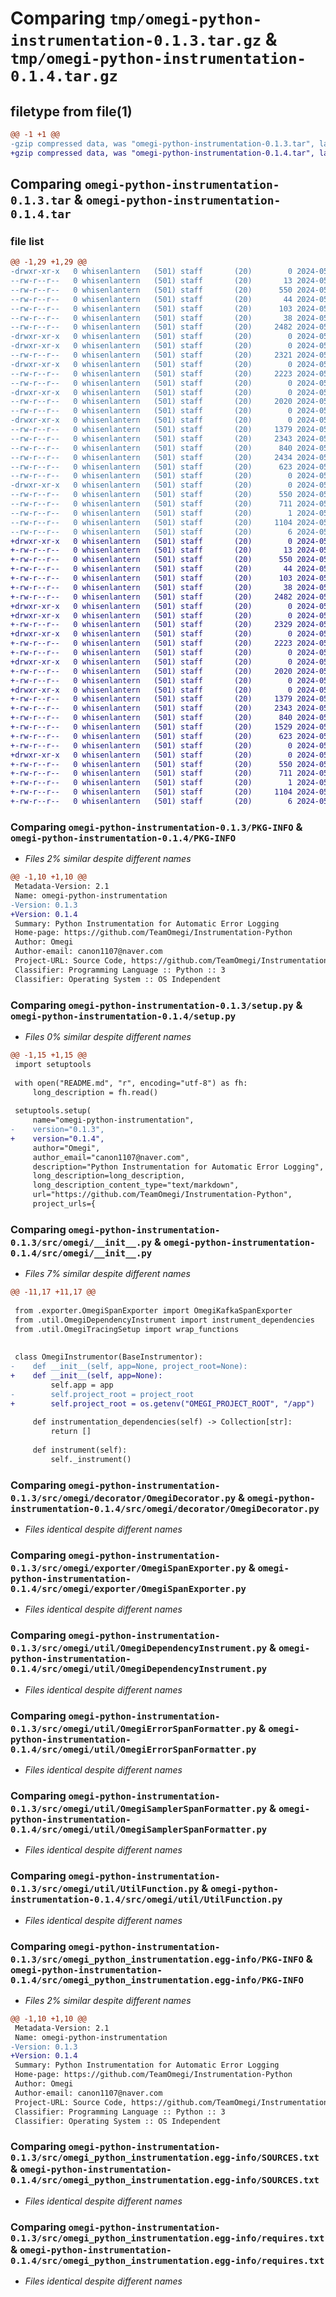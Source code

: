 # Comparing `tmp/omegi-python-instrumentation-0.1.3.tar.gz` & `tmp/omegi-python-instrumentation-0.1.4.tar.gz`

## filetype from file(1)

```diff
@@ -1 +1 @@
-gzip compressed data, was "omegi-python-instrumentation-0.1.3.tar", last modified: Tue May 14 08:46:17 2024, max compression
+gzip compressed data, was "omegi-python-instrumentation-0.1.4.tar", last modified: Tue May 14 08:53:12 2024, max compression
```

## Comparing `omegi-python-instrumentation-0.1.3.tar` & `omegi-python-instrumentation-0.1.4.tar`

### file list

```diff
@@ -1,29 +1,29 @@
-drwxr-xr-x   0 whisenlantern   (501) staff       (20)        0 2024-05-14 08:46:17.652584 omegi-python-instrumentation-0.1.3/
--rw-r--r--   0 whisenlantern   (501) staff       (20)       13 2024-05-07 06:22:05.000000 omegi-python-instrumentation-0.1.3/LICENSE.txt
--rw-r--r--   0 whisenlantern   (501) staff       (20)      550 2024-05-14 08:46:17.652448 omegi-python-instrumentation-0.1.3/PKG-INFO
--rw-r--r--   0 whisenlantern   (501) staff       (20)       44 2024-05-07 06:21:19.000000 omegi-python-instrumentation-0.1.3/README.md
--rw-r--r--   0 whisenlantern   (501) staff       (20)      103 2024-05-07 06:17:54.000000 omegi-python-instrumentation-0.1.3/pyproject.toml
--rw-r--r--   0 whisenlantern   (501) staff       (20)       38 2024-05-14 08:46:17.652648 omegi-python-instrumentation-0.1.3/setup.cfg
--rw-r--r--   0 whisenlantern   (501) staff       (20)     2482 2024-05-14 08:46:11.000000 omegi-python-instrumentation-0.1.3/setup.py
-drwxr-xr-x   0 whisenlantern   (501) staff       (20)        0 2024-05-14 08:46:17.648863 omegi-python-instrumentation-0.1.3/src/
-drwxr-xr-x   0 whisenlantern   (501) staff       (20)        0 2024-05-14 08:46:17.649702 omegi-python-instrumentation-0.1.3/src/omegi/
--rw-r--r--   0 whisenlantern   (501) staff       (20)     2321 2024-05-14 07:50:48.000000 omegi-python-instrumentation-0.1.3/src/omegi/__init__.py
-drwxr-xr-x   0 whisenlantern   (501) staff       (20)        0 2024-05-14 08:46:17.650163 omegi-python-instrumentation-0.1.3/src/omegi/decorator/
--rw-r--r--   0 whisenlantern   (501) staff       (20)     2223 2024-05-14 06:38:33.000000 omegi-python-instrumentation-0.1.3/src/omegi/decorator/OmegiDecorator.py
--rw-r--r--   0 whisenlantern   (501) staff       (20)        0 2024-05-14 00:41:28.000000 omegi-python-instrumentation-0.1.3/src/omegi/decorator/__init__.py
-drwxr-xr-x   0 whisenlantern   (501) staff       (20)        0 2024-05-14 08:46:17.650493 omegi-python-instrumentation-0.1.3/src/omegi/exporter/
--rw-r--r--   0 whisenlantern   (501) staff       (20)     2020 2024-05-14 08:04:27.000000 omegi-python-instrumentation-0.1.3/src/omegi/exporter/OmegiSpanExporter.py
--rw-r--r--   0 whisenlantern   (501) staff       (20)        0 2024-05-14 00:41:10.000000 omegi-python-instrumentation-0.1.3/src/omegi/exporter/__init__.py
-drwxr-xr-x   0 whisenlantern   (501) staff       (20)        0 2024-05-14 08:46:17.651757 omegi-python-instrumentation-0.1.3/src/omegi/util/
--rw-r--r--   0 whisenlantern   (501) staff       (20)     1379 2024-05-14 08:35:26.000000 omegi-python-instrumentation-0.1.3/src/omegi/util/OmegiDependencyInstrument.py
--rw-r--r--   0 whisenlantern   (501) staff       (20)     2343 2024-05-14 07:24:09.000000 omegi-python-instrumentation-0.1.3/src/omegi/util/OmegiErrorSpanFormatter.py
--rw-r--r--   0 whisenlantern   (501) staff       (20)      840 2024-05-14 07:24:09.000000 omegi-python-instrumentation-0.1.3/src/omegi/util/OmegiSamplerSpanFormatter.py
--rw-r--r--   0 whisenlantern   (501) staff       (20)     2434 2024-05-14 08:45:58.000000 omegi-python-instrumentation-0.1.3/src/omegi/util/OmegiTracingSetup.py
--rw-r--r--   0 whisenlantern   (501) staff       (20)      623 2024-05-14 06:53:00.000000 omegi-python-instrumentation-0.1.3/src/omegi/util/UtilFunction.py
--rw-r--r--   0 whisenlantern   (501) staff       (20)        0 2024-05-14 07:04:48.000000 omegi-python-instrumentation-0.1.3/src/omegi/util/__init__.py
-drwxr-xr-x   0 whisenlantern   (501) staff       (20)        0 2024-05-14 08:46:17.652281 omegi-python-instrumentation-0.1.3/src/omegi_python_instrumentation.egg-info/
--rw-r--r--   0 whisenlantern   (501) staff       (20)      550 2024-05-14 08:46:17.000000 omegi-python-instrumentation-0.1.3/src/omegi_python_instrumentation.egg-info/PKG-INFO
--rw-r--r--   0 whisenlantern   (501) staff       (20)      711 2024-05-14 08:46:17.000000 omegi-python-instrumentation-0.1.3/src/omegi_python_instrumentation.egg-info/SOURCES.txt
--rw-r--r--   0 whisenlantern   (501) staff       (20)        1 2024-05-14 08:46:17.000000 omegi-python-instrumentation-0.1.3/src/omegi_python_instrumentation.egg-info/dependency_links.txt
--rw-r--r--   0 whisenlantern   (501) staff       (20)     1104 2024-05-14 08:46:17.000000 omegi-python-instrumentation-0.1.3/src/omegi_python_instrumentation.egg-info/requires.txt
--rw-r--r--   0 whisenlantern   (501) staff       (20)        6 2024-05-14 08:46:17.000000 omegi-python-instrumentation-0.1.3/src/omegi_python_instrumentation.egg-info/top_level.txt
+drwxr-xr-x   0 whisenlantern   (501) staff       (20)        0 2024-05-14 08:53:12.130993 omegi-python-instrumentation-0.1.4/
+-rw-r--r--   0 whisenlantern   (501) staff       (20)       13 2024-05-07 06:22:05.000000 omegi-python-instrumentation-0.1.4/LICENSE.txt
+-rw-r--r--   0 whisenlantern   (501) staff       (20)      550 2024-05-14 08:53:12.130870 omegi-python-instrumentation-0.1.4/PKG-INFO
+-rw-r--r--   0 whisenlantern   (501) staff       (20)       44 2024-05-07 06:21:19.000000 omegi-python-instrumentation-0.1.4/README.md
+-rw-r--r--   0 whisenlantern   (501) staff       (20)      103 2024-05-07 06:17:54.000000 omegi-python-instrumentation-0.1.4/pyproject.toml
+-rw-r--r--   0 whisenlantern   (501) staff       (20)       38 2024-05-14 08:53:12.131035 omegi-python-instrumentation-0.1.4/setup.cfg
+-rw-r--r--   0 whisenlantern   (501) staff       (20)     2482 2024-05-14 08:51:07.000000 omegi-python-instrumentation-0.1.4/setup.py
+drwxr-xr-x   0 whisenlantern   (501) staff       (20)        0 2024-05-14 08:53:12.126736 omegi-python-instrumentation-0.1.4/src/
+drwxr-xr-x   0 whisenlantern   (501) staff       (20)        0 2024-05-14 08:53:12.127545 omegi-python-instrumentation-0.1.4/src/omegi/
+-rw-r--r--   0 whisenlantern   (501) staff       (20)     2329 2024-05-14 08:52:40.000000 omegi-python-instrumentation-0.1.4/src/omegi/__init__.py
+drwxr-xr-x   0 whisenlantern   (501) staff       (20)        0 2024-05-14 08:53:12.128099 omegi-python-instrumentation-0.1.4/src/omegi/decorator/
+-rw-r--r--   0 whisenlantern   (501) staff       (20)     2223 2024-05-14 06:38:33.000000 omegi-python-instrumentation-0.1.4/src/omegi/decorator/OmegiDecorator.py
+-rw-r--r--   0 whisenlantern   (501) staff       (20)        0 2024-05-14 00:41:28.000000 omegi-python-instrumentation-0.1.4/src/omegi/decorator/__init__.py
+drwxr-xr-x   0 whisenlantern   (501) staff       (20)        0 2024-05-14 08:53:12.128507 omegi-python-instrumentation-0.1.4/src/omegi/exporter/
+-rw-r--r--   0 whisenlantern   (501) staff       (20)     2020 2024-05-14 08:04:27.000000 omegi-python-instrumentation-0.1.4/src/omegi/exporter/OmegiSpanExporter.py
+-rw-r--r--   0 whisenlantern   (501) staff       (20)        0 2024-05-14 00:41:10.000000 omegi-python-instrumentation-0.1.4/src/omegi/exporter/__init__.py
+drwxr-xr-x   0 whisenlantern   (501) staff       (20)        0 2024-05-14 08:53:12.129917 omegi-python-instrumentation-0.1.4/src/omegi/util/
+-rw-r--r--   0 whisenlantern   (501) staff       (20)     1379 2024-05-14 08:35:26.000000 omegi-python-instrumentation-0.1.4/src/omegi/util/OmegiDependencyInstrument.py
+-rw-r--r--   0 whisenlantern   (501) staff       (20)     2343 2024-05-14 07:24:09.000000 omegi-python-instrumentation-0.1.4/src/omegi/util/OmegiErrorSpanFormatter.py
+-rw-r--r--   0 whisenlantern   (501) staff       (20)      840 2024-05-14 07:24:09.000000 omegi-python-instrumentation-0.1.4/src/omegi/util/OmegiSamplerSpanFormatter.py
+-rw-r--r--   0 whisenlantern   (501) staff       (20)     1529 2024-05-14 08:52:40.000000 omegi-python-instrumentation-0.1.4/src/omegi/util/OmegiTracingSetup.py
+-rw-r--r--   0 whisenlantern   (501) staff       (20)      623 2024-05-14 06:53:00.000000 omegi-python-instrumentation-0.1.4/src/omegi/util/UtilFunction.py
+-rw-r--r--   0 whisenlantern   (501) staff       (20)        0 2024-05-14 07:04:48.000000 omegi-python-instrumentation-0.1.4/src/omegi/util/__init__.py
+drwxr-xr-x   0 whisenlantern   (501) staff       (20)        0 2024-05-14 08:53:12.130695 omegi-python-instrumentation-0.1.4/src/omegi_python_instrumentation.egg-info/
+-rw-r--r--   0 whisenlantern   (501) staff       (20)      550 2024-05-14 08:53:12.000000 omegi-python-instrumentation-0.1.4/src/omegi_python_instrumentation.egg-info/PKG-INFO
+-rw-r--r--   0 whisenlantern   (501) staff       (20)      711 2024-05-14 08:53:12.000000 omegi-python-instrumentation-0.1.4/src/omegi_python_instrumentation.egg-info/SOURCES.txt
+-rw-r--r--   0 whisenlantern   (501) staff       (20)        1 2024-05-14 08:53:12.000000 omegi-python-instrumentation-0.1.4/src/omegi_python_instrumentation.egg-info/dependency_links.txt
+-rw-r--r--   0 whisenlantern   (501) staff       (20)     1104 2024-05-14 08:53:12.000000 omegi-python-instrumentation-0.1.4/src/omegi_python_instrumentation.egg-info/requires.txt
+-rw-r--r--   0 whisenlantern   (501) staff       (20)        6 2024-05-14 08:53:12.000000 omegi-python-instrumentation-0.1.4/src/omegi_python_instrumentation.egg-info/top_level.txt
```

### Comparing `omegi-python-instrumentation-0.1.3/PKG-INFO` & `omegi-python-instrumentation-0.1.4/PKG-INFO`

 * *Files 2% similar despite different names*

```diff
@@ -1,10 +1,10 @@
 Metadata-Version: 2.1
 Name: omegi-python-instrumentation
-Version: 0.1.3
+Version: 0.1.4
 Summary: Python Instrumentation for Automatic Error Logging
 Home-page: https://github.com/TeamOmegi/Instrumentation-Python
 Author: Omegi
 Author-email: canon1107@naver.com
 Project-URL: Source Code, https://github.com/TeamOmegi/Instrumentation-Python
 Classifier: Programming Language :: Python :: 3
 Classifier: Operating System :: OS Independent
```

### Comparing `omegi-python-instrumentation-0.1.3/setup.py` & `omegi-python-instrumentation-0.1.4/setup.py`

 * *Files 0% similar despite different names*

```diff
@@ -1,15 +1,15 @@
 import setuptools
 
 with open("README.md", "r", encoding="utf-8") as fh:
     long_description = fh.read()
 
 setuptools.setup(
     name="omegi-python-instrumentation",
-    version="0.1.3",
+    version="0.1.4",
     author="Omegi",
     author_email="canon1107@naver.com",
     description="Python Instrumentation for Automatic Error Logging",
     long_description=long_description,
     long_description_content_type="text/markdown",
     url="https://github.com/TeamOmegi/Instrumentation-Python",
     project_urls={
```

### Comparing `omegi-python-instrumentation-0.1.3/src/omegi/__init__.py` & `omegi-python-instrumentation-0.1.4/src/omegi/__init__.py`

 * *Files 7% similar despite different names*

```diff
@@ -11,17 +11,17 @@
 
 from .exporter.OmegiSpanExporter import OmegiKafkaSpanExporter
 from .util.OmegiDependencyInstrument import instrument_dependencies
 from .util.OmegiTracingSetup import wrap_functions
 
 
 class OmegiInstrumentor(BaseInstrumentor):
-    def __init__(self, app=None, project_root=None):
+    def __init__(self, app=None):
         self.app = app
-        self.project_root = project_root
+        self.project_root = os.getenv("OMEGI_PROJECT_ROOT", "/app")
 
     def instrumentation_dependencies(self) -> Collection[str]:
         return []
 
     def instrument(self):
         self._instrument()
```

### Comparing `omegi-python-instrumentation-0.1.3/src/omegi/decorator/OmegiDecorator.py` & `omegi-python-instrumentation-0.1.4/src/omegi/decorator/OmegiDecorator.py`

 * *Files identical despite different names*

### Comparing `omegi-python-instrumentation-0.1.3/src/omegi/exporter/OmegiSpanExporter.py` & `omegi-python-instrumentation-0.1.4/src/omegi/exporter/OmegiSpanExporter.py`

 * *Files identical despite different names*

### Comparing `omegi-python-instrumentation-0.1.3/src/omegi/util/OmegiDependencyInstrument.py` & `omegi-python-instrumentation-0.1.4/src/omegi/util/OmegiDependencyInstrument.py`

 * *Files identical despite different names*

### Comparing `omegi-python-instrumentation-0.1.3/src/omegi/util/OmegiErrorSpanFormatter.py` & `omegi-python-instrumentation-0.1.4/src/omegi/util/OmegiErrorSpanFormatter.py`

 * *Files identical despite different names*

### Comparing `omegi-python-instrumentation-0.1.3/src/omegi/util/OmegiSamplerSpanFormatter.py` & `omegi-python-instrumentation-0.1.4/src/omegi/util/OmegiSamplerSpanFormatter.py`

 * *Files identical despite different names*

### Comparing `omegi-python-instrumentation-0.1.3/src/omegi/util/UtilFunction.py` & `omegi-python-instrumentation-0.1.4/src/omegi/util/UtilFunction.py`

 * *Files identical despite different names*

### Comparing `omegi-python-instrumentation-0.1.3/src/omegi_python_instrumentation.egg-info/PKG-INFO` & `omegi-python-instrumentation-0.1.4/src/omegi_python_instrumentation.egg-info/PKG-INFO`

 * *Files 2% similar despite different names*

```diff
@@ -1,10 +1,10 @@
 Metadata-Version: 2.1
 Name: omegi-python-instrumentation
-Version: 0.1.3
+Version: 0.1.4
 Summary: Python Instrumentation for Automatic Error Logging
 Home-page: https://github.com/TeamOmegi/Instrumentation-Python
 Author: Omegi
 Author-email: canon1107@naver.com
 Project-URL: Source Code, https://github.com/TeamOmegi/Instrumentation-Python
 Classifier: Programming Language :: Python :: 3
 Classifier: Operating System :: OS Independent
```

### Comparing `omegi-python-instrumentation-0.1.3/src/omegi_python_instrumentation.egg-info/SOURCES.txt` & `omegi-python-instrumentation-0.1.4/src/omegi_python_instrumentation.egg-info/SOURCES.txt`

 * *Files identical despite different names*

### Comparing `omegi-python-instrumentation-0.1.3/src/omegi_python_instrumentation.egg-info/requires.txt` & `omegi-python-instrumentation-0.1.4/src/omegi_python_instrumentation.egg-info/requires.txt`

 * *Files identical despite different names*

